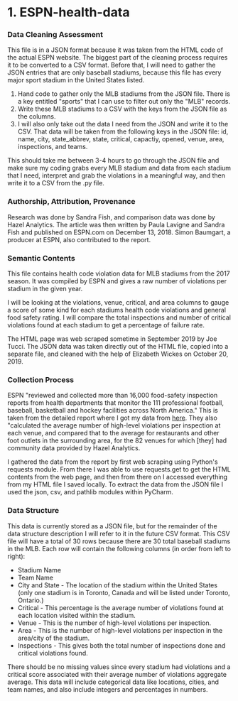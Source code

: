 # 1. ESPN-health-data


### Data Cleaning Assessment
This file is in a JSON format because it was taken from the HTML code of the actual ESPN website. The biggest part of the cleaning process requires it to be converted to a CSV format. Before that, I will need to gather the JSON entries that are only baseball stadiums, because this file has every major sport stadium in the United States listed. 

1. Hand code to gather only the MLB stadiums from the JSON file. There is a key entitled "sports" that I can use to filter out only the "MLB" records.
2. Write these MLB stadiums to a CSV with the keys from the JSON file as the columns.
3. I will also only take out the data I need from the JSON and write it to the CSV. That data will be taken from the following keys in the JSON file: id, name, city, state_abbrev, state, critical, capactiy, opened, venue, area, inspections, and teams. 

This should take me between 3-4 hours to go through the JSON file and make sure my coding grabs every MLB stadium and data from each stadium that I need, interpret and grab the violations in a meaningful way, and then write it to a CSV from the .py file.


### Authorship, Attribution, Provenance
Research was done by Sandra Fish, and comparison data was done by Hazel Analytics. The article was then written by Paula Lavigne and Sandra Fish and published on ESPN.com on December 13, 2018. Simon Baumgart, a producer at ESPN, also contributed to the report.



### Semantic Contents
This file contains health code violation data for MLB stadiums from the 2017 season. It was compiled by ESPN and gives a raw number of violations per stadium in the given year. 

I will be looking at the violations, venue, critical, and area columns to gauge a score of some kind for each stadiums health code violations and general food safety rating. I will compare the total inspections and number of critical violations found at each stadium to get a percentage of failure rate.

The HTML page was web scraped sometime in September 2019 by Joe Tucci. The JSON data was taken directly out of the HTML file, copied into a separate file, and cleaned with the help of Elizabeth Wickes on October 20, 2019.


### Collection Process
ESPN "reviewed and collected more than 16,000 food-safety inspection reports from health departments that monitor the 111 professional football, baseball, basketball and hockey facilities across North America." This is taken from the detailed report where I got my data from [here](http://www.espn.com/espn/feature/story/_/id/25316231/health-inspection-reports-find-critical-violations-nfl-nhl-nba-mlb-stadiums-2018-espn-lines#!). They also "calculated the average number of high-level violations per inspection at each venue, and compared that to the average for restaurants and other foot outlets in the surrounding area, for the 82 venues for which [they] had community data provided by Hazel Analytics.

I gathered the data from the report by first web scraping using Python's requests module. From there I was able to use requests.get to get the HTML contents from the web page, and then from there on I accessed everything from my HTML file I saved locally. To extract the data from the JSON file I used the json, csv, and pathlib modules within PyCharm.

### Data Structure
This data is currently stored as a JSON file, but for the remainder of the data structure description I will refer to it in the future CSV format. This CSV file will have a total of 30 rows because there are 30 total baseball stadiums in the MLB. Each row will contain the following columns (in order from left to right):

* Stadium Name
* Team Name
* City and State - The location of the stadium within the United States (only one stadium is in Toronto, Canada and will be listed under Toronto, Ontario.)
* Critical - This percentage is the average number of violations found at each location visited within the stadium.
* Venue - This is the number of high-level violations per inspection.
* Area - This is the number of high-level violations per inspection in the area/city of the stadium.
* Inspections - This gives both the total number of inspections done and critical violations found.

There should be no missing values since every stadium had violations and a critical score associated with their average number of violations aggregate average. This data will include categorical data like locations, cities, and team names, and also include integers and percentages in numbers.

